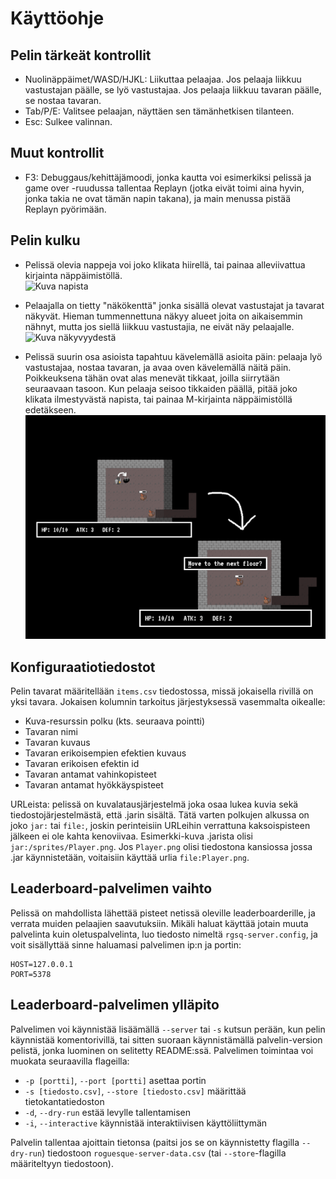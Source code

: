 # Käyttöohje
## Pelin tärkeät kontrollit
- Nuolinäppäimet/WASD/HJKL: Liikuttaa pelaajaa. Jos pelaaja liikkuu
  vastustajan päälle, se lyö vastustajaa. Jos pelaaja liikkuu tavaran
  päälle, se nostaa tavaran.
- Tab/P/E: Valitsee pelaajan, näyttäen sen tämänhetkisen tilanteen.
- Esc: Sulkee valinnan.

## Muut kontrollit
- F3: Debuggaus/kehittäjämoodi, jonka kautta voi esimerkiksi pelissä
  ja game over -ruudussa tallentaa Replayn (jotka eivät toimi aina
  hyvin, jonka takia ne ovat tämän napin takana), ja main menussa
  pistää Replayn pyörimään.

## Pelin kulku
- Pelissä olevia nappeja voi joko klikata hiirellä, tai painaa
  alleviivattua kirjainta näppäimistöllä.  
  ![Kuva napista](screenshots/buttons.png)

- Pelaajalla on tietty "näkökenttä" jonka sisällä olevat vastustajat
  ja tavarat näkyvät. Hieman tummennettuna näkyy alueet joita on
  aikaisemmin nähnyt, mutta jos siellä liikkuu vastustajia, ne eivät
  näy pelaajalle.  
  ![Kuva näkyvyydestä](screenshots/fog.png)

- Pelissä suurin osa asioista tapahtuu kävelemällä asioita päin:
  pelaaja lyö vastustajaa, nostaa tavaran, ja avaa oven kävelemällä
  näitä päin. Poikkeuksena tähän ovat alas menevät tikkaat, joilla
  siirrytään seuraavaan tasoon. Kun pelaaja seisoo tikkaiden päällä,
  pitää joko klikata ilmestyvästä napista, tai painaa M-kirjainta
  näppäimistöllä edetäkseen.  
  ![Kuva "seuraava kenttä"-napista](screenshots/finish.png)

## Konfiguraatiotiedostot
Pelin tavarat määritellään `items.csv` tiedostossa, missä jokaisella
rivillä on yksi tavara. Jokaisen kolumnin tarkoitus järjestyksessä
vasemmalta oikealle:
- Kuva-resurssin polku (kts. seuraava pointti)
- Tavaran nimi
- Tavaran kuvaus
- Tavaran erikoisempien efektien kuvaus
- Tavaran erikoisen efektin id
- Tavaran antamat vahinkopisteet
- Tavaran antamat hyökkäyspisteet

URLeista: pelissä on kuvalatausjärjestelmä joka osaa lukea kuvia sekä
tiedostojärjestelmästä, että .jarin sisältä. Tätä varten polkujen
alkussa on joko `jar:` tai `file:`, joskin perinteisiin URLeihin
verrattuna kaksoispisteen jälkeen ei ole kahta
kenoviivaa. Esimerkki-kuva .jarista olisi
`jar:/sprites/Player.png`. Jos `Player.png` olisi tiedostona kansiossa
jossa .jar käynnistetään, voitaisiin käyttää urlia `file:Player.png`.

## Leaderboard-palvelimen vaihto
Pelissä on mahdollista lähettää pisteet netissä oleville
leaderboarderille, ja verrata muiden pelaajien saavutuksiin. Mikäli
haluat käyttää jotain muuta palvelinta kuin oletuspalvelinta, luo
tiedosto nimeltä `rgsq-server.config`, ja voit sisällyttää sinne
haluamasi palvelimen ip:n ja portin:
```
HOST=127.0.0.1
PORT=5378
```

## Leaderboard-palvelimen ylläpito
Palvelimen voi käynnistää lisäämällä `--server` tai `-s` kutsun
perään, kun pelin käynnistää komentorivillä, tai sitten suoraan
käynnistämällä palvelin-version pelistä, jonka luominen on selitetty
README:ssä. Palvelimen toimintaa voi muokata seuraavilla flageilla:
- `-p [portti]`, `--port [portti]` asettaa portin
- `-s [tiedosto.csv]`, `--store [tiedosto.csv]` määrittää
  tietokantatiedoston
- `-d`, `--dry-run` estää levylle tallentamisen
- `-i`, `--interactive` käynnistää interaktiivisen käyttöliittymän

Palvelin tallentaa ajoittain tietonsa (paitsi jos se on käynnistetty
flagilla `--dry-run`) tiedostoon `roguesque-server-data.csv` (tai
`--store`-flagilla määriteltyyn tiedostoon).
